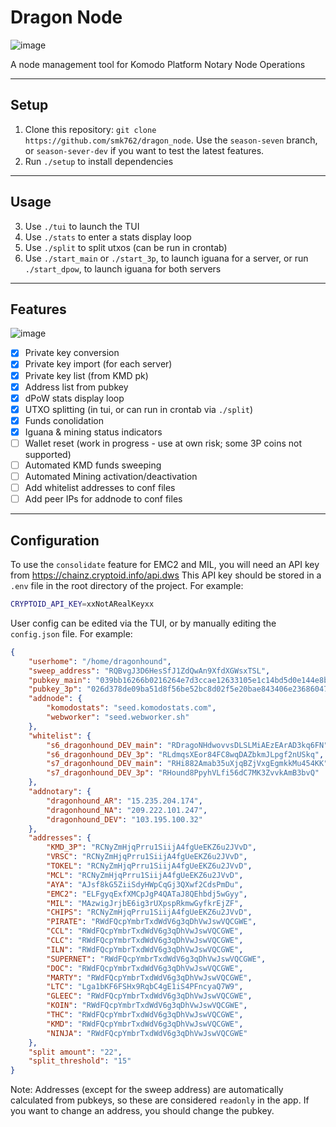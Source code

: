 # Dragon Node

![image](https://github.com/smk762/dragon_node/assets/35845239/4843993c-8166-4837-a40a-6725715de4f5)

A node management tool for Komodo Platform Notary Node Operations

---
## Setup
1. Clone this repository: `git clone https://github.com/smk762/dragon_node`. Use the `season-seven` branch, or `season-sever-dev` if you want to test the latest features.
2. Run `./setup` to install dependencies

---
## Usage

3. Use `./tui` to launch the TUI
4. Use `./stats` to enter a stats display loop
5. Use `./split` to split utxos (can be run in crontab)
6. Use `./start_main` or `./start_3p`, to launch iguana for a server, or run `./start_dpow`, to launch iguana for both servers

---
## Features

![image](https://github.com/smk762/dragon_node/assets/35845239/b8a3e52a-bd8d-465d-b29c-edb68df82ede)

- [x] Private key conversion
- [x] Private key import (for each server)
- [x] Private key list (from KMD pk)
- [x] Address list from pubkey
- [x] dPoW stats display loop
- [x] UTXO splitting (in tui, or can run in crontab via `./split`)
- [x] Funds conolidation
- [x] Iguana & mining status indicators
- [ ] Wallet reset (work in progress - use at own risk; some 3P coins not supported)
- [ ] Automated KMD funds sweeping
- [ ] Automated Mining activation/deactivation
- [ ] Add whitelist addresses to conf files
- [ ] Add peer IPs for addnode to conf files

---
## Configuration

To use the `consolidate` feature for EMC2 and MIL, you will need an API key from https://chainz.cryptoid.info/api.dws
This API key should be stored in a `.env` file in the root directory of the project. For example:

```bash
CRYPTOID_API_KEY=xxNotARealKeyxx
```

User config can be edited via the TUI, or by manually editing the `config.json` file. For example:

```json
{
    "userhome": "/home/dragonhound",
    "sweep_address": "RQBvgJ3D6HesSfJ1ZdQwAn9XfdXGWsxTSL",
    "pubkey_main": "039bb16266b0216264e7d3ccae12633105e1c14bd5d0e144e8b9c2b6d298a6c545",
    "pubkey_3p": "026d378de09ba51d8f56be52bc8d02f5e20bae843406e23686047b76c72412a7b3",
    "addnode": {
        "komodostats": "seed.komodostats.com",
        "webworker": "seed.webworker.sh"
    },
    "whitelist": {
        "s6_dragonhound_DEV_main": "RDragoNHdwovvsDLSLMiAEzEArAD3kq6FN",
        "s6_dragonhound_DEV_3p": "RLdmqsXEor84FC8wqDAZbkmJLpgf2nUSkq",
        "s7_dragonhound_DEV_main": "RHi882Amab35uXjqBZjVxgEgmkkMu454KK",
        "s7_dragonhound_DEV_3p": "RHound8PpyhVLfi56dC7MK3ZvvkAmB3bvQ"
    },
    "addnotary": {
        "dragonhound_AR": "15.235.204.174",
        "dragonhound_NA": "209.222.101.247",
        "dragonhound_DEV": "103.195.100.32"
    },
    "addresses": {
        "KMD_3P": "RCNyZmHjqPrru1SiijA4fgUeEKZ6u2JVvD",
        "VRSC": "RCNyZmHjqPrru1SiijA4fgUeEKZ6u2JVvD",
        "TOKEL": "RCNyZmHjqPrru1SiijA4fgUeEKZ6u2JVvD",
        "MCL": "RCNyZmHjqPrru1SiijA4fgUeEKZ6u2JVvD",
        "AYA": "AJsf8kG5ZiiSdyHWpCqGj3QXwf2CdsPmDu",
        "EMC2": "ELFgyqExfXMCpJgP4QATaJ8QEhbdj5wGyy",
        "MIL": "MAzwigJrjbE6ig3rUXpspRkmwGyfkrEjZF",
        "CHIPS": "RCNyZmHjqPrru1SiijA4fgUeEKZ6u2JVvD",
        "PIRATE": "RWdFQcpYmbrTxdWdV6g3qDhVwJswVQCGWE",
        "CCL": "RWdFQcpYmbrTxdWdV6g3qDhVwJswVQCGWE",
        "CLC": "RWdFQcpYmbrTxdWdV6g3qDhVwJswVQCGWE",
        "ILN": "RWdFQcpYmbrTxdWdV6g3qDhVwJswVQCGWE",
        "SUPERNET": "RWdFQcpYmbrTxdWdV6g3qDhVwJswVQCGWE",
        "DOC": "RWdFQcpYmbrTxdWdV6g3qDhVwJswVQCGWE",
        "MARTY": "RWdFQcpYmbrTxdWdV6g3qDhVwJswVQCGWE",
        "LTC": "Lga1bKF6FSHx9RqbC4gE1iS4PFncyaQ7W9",
        "GLEEC": "RWdFQcpYmbrTxdWdV6g3qDhVwJswVQCGWE",
        "KOIN": "RWdFQcpYmbrTxdWdV6g3qDhVwJswVQCGWE",
        "THC": "RWdFQcpYmbrTxdWdV6g3qDhVwJswVQCGWE",
        "KMD": "RWdFQcpYmbrTxdWdV6g3qDhVwJswVQCGWE",
        "NINJA": "RWdFQcpYmbrTxdWdV6g3qDhVwJswVQCGWE"
    },
    "split amount": "22",
    "split_threshold": "15"
}
```

Note: Addresses (except for the sweep address) are automatically calculated from pubkeys, so these are considered `readonly` in the app. If you want to change an address, you should change the pubkey.
